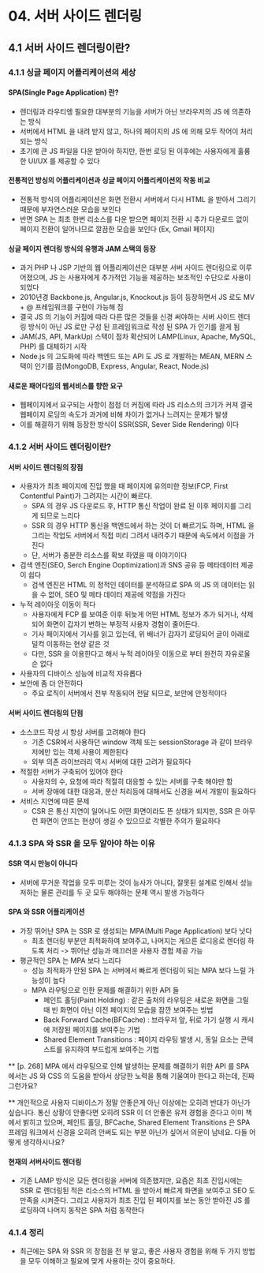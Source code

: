 # 04. 서버 사이드 렌더링

## 4.1 서버 사이드 렌더링이란?

### 4.1.1 싱글 페이지 어플리케이션의 세상

#### SPA(Single Page Application) 란?

- 렌더링과 라우티엥 필요한 대부분의 기능을 서버가 아닌 브라우저의 JS 에 의존하는 방식
- 서버에서 HTML 을 내려 받지 않고, 하나의 페이지의 JS 에 의해 모두 작어이 처리 되는 방식
- 초기에 큰 JS 파일을 다운 받아야 하지만, 한번 로딩 된 이후에는 사용자에게 훌륭한 UI/UX 를 제공할 수 있다

#### 전통적인 방싱의 어플리케이션과 싱글 페이지 어플리케이션의 작동 비교

- 전통적 방식의 어플리케이션은 화면 전환시 서버에서 다시 HTML 을 받아서 그리기 때문에 부자연스러운 모습을 보인다
- 반면 SPA 는 최초 한번 리소스를 다운 받으면 페이지 전환 시 추가 다운로드 없이 페이지 전환이 일어나므로 깔끔한 모습을 보인다 (Ex, Gmail 페이지)

#### 싱글 페이지 렌더링 방식의 유행과 JAM 스택의 등장

- 과거 PHP 나 JSP 기반의 웹 어플리케이션은 대부분 서버 사이드 렌더링으로 이루어졌으며, JS 는 사용자에게 추가적인 기능을 제공하는 보조적인 수단으로 사용이 되었다
- 2010년경 Backbone.js, Angular.js, Knockout.js 등이 등장하면서 JS 로도 MV + @ 프레임워크를 구현이 가능해 짐
- 결국 JS 의 기능이 커짐에 따라 다른 많은 것들을 신경 써야하는 서버 사이드 렌더링 방식이 아닌 JS 로만 구성 된 프레임워크로 작성 된 SPA 가 인기를 끌게 됨
- JAM(JS, API, MarkUp) 스택이 점차 확산되어 LAMP(Linux, Apache, MySQL, PHP) 를 대체하기 시작
- Node.js 의 고도화에 따라 백엔드 또는 API 도 JS 로 개발하는 MEAN, MERN 스택이 인기를 끔(MongoDB, Express, Angular, React, Node.js)

#### 새로운 패어다임의 웹서비스를 향한 요구

- 웹페이지에서 요구되는 사항이 점점 더 커짐에 따라 JS 리소스의 크기가 커져 결국 웹페이지 로딩의 속도가 과거에 비해 차이가 없거나 느려지는 문제가 발생
- 이를 해결하기 위해 등장한 방식이 SSR(SSR, Sever Side Rendering) 이다

### 4.1.2 서버 사이드 렌더링이란?

#### 서버 사이드 렌더링의 장점

- 사용자가 최초 페이지에 진입 했을 때 페이지에 유의미한 정보(FCP, First Contentful Paint)가 그려지는 시간이 빠르다.
  - SPA 의 경우 JS 다운로드 후, HTTP 통신 작업이 완료 된 이후 페이지를 그리게 되므로 느리다
  - SSR 의 경우 HTTP 통신을 백엔드에서 하는 것이 더 빠르기도 하며, HTML 을 그리는 작업도 서버에서 직접 미리 그려서 내려주기 때문에 속도에서 이점을 가진다
  - 단, 서버가 충분한 리소스를 확보 하였을 때 이야기이다
- 검색 엔진(SEO, Serch Engine Ooptimization)과 SNS 공유 등 메타데이터 제공이 쉽다
  - 검색 엔진은 HTML 의 정적인 데이터를 분석하므로 SPA 의 JS 의 데이터는 읽을 수 없어, SEO 및 메타 데이터 제공에 약점을 가진다
- 누적 레이아웃 이동이 적다
  - 사용자에게 FCP 를 보여준 이후 뒤늦게 어떤 HTML 정보가 추가 되거나, 삭제되어 화면이 갑자기 변하는 부정적 사용자 경험이 줄어든다.
  - 기사 페이지에서 기사를 읽고 있는데, 위 배너가 갑자기 로딩되어 글이 아래로 덜컥 이동하는 현상 같은 것
  - 다만, SSR 을 이용한다고 해서 누적 레이아웃 이동으로 부터 완전히 자유로울 순 없다
- 사용자의 디바이스 성능에 비교적 자유롭다
- 보안에 좀 더 안전하다
  - 주요 로직이 서버에서 전부 작동되어 전달 되므로, 보안에 안정적이다

#### 서버 사이드 렌더링의 단점

- 소스코드 작성 시 항상 서버를 고려해야 한다
  - 기존 CSR에서 사용하던 window 객체 또는 sessionStorage 과 같이 브라우저에만 있는 객체 사용이 제한된다
  - 외부 의존 라이브러리 역시 서버에 대한 고려가 필요하다
- 적절한 서버가 구축되어 있어야 한다
  - 사용자의 수, 요청에 따라 적절히 대응할 수 있는 서버를 구축 해야만 함
  - 서버 장애에 대한 대응과, 분산 처리등에 대해서도 신경을 써서 개발이 필요하다
- 서비스 지연에 따른 문제
  - CSR 은 통신 지연이 일어나도 어떤 화면이라도 뜬 상태가 되지만, SSR 은 아무런 화면이 안뜨는 현상이 생길 수 있으므로 각별한 주의가 필요하다

### 4.1.3 SPA 와 SSR 을 모두 알아야 하는 이유

#### SSR 역시 만능이 아니다

- 서버에 무거운 작업을 모두 미루는 것이 능사가 아니다, 잘못된 설계로 인해서 성능 저하는 물론 관리를 두 곳 모두 해야하는 문제 역시 발생 가능하다

#### SPA 와 SSR 어플리케이션

- 가장 뛰어난 SPA 는 SSR 로 생성되는 MPA(Multi Page Application) 보다 낫다
  - 최초 렌더링 부분만 최적화하여 보여주고, 나머지는 게으른 로디응로 렌더링 하도록 처리 -> 뛰어난 성능과 매끄러운 사용자 경험 제공 가능
- 평균적인 SPA 는 MPA 보다 느리다
  - 성능 최적화가 안된 SPA 는 서버에서 빠르게 렌더링이 되는 MPA 보다 느릴 가능성이 높다
  - MPA 라우팅으로 인한 문제를 해결하기 위한 API 들
    - 페인트 홀딩(Paint Holding) : 같은 출처의 라우팅은 새로운 화면을 그릴 때 빈 화면이 아닌 이전 페이지의 모습을 잠깐 보여주는 방법
    - Back Forward Cache(BFCache) : 브라우저 앞, 뒤로 가기 실행 시 캐시에 저장된 페이지를 보여주는 기법
    - Shared Element Transitions : 페이지 라우팅 발생 시, 동일 요소는 콘텍스트를 유지하여 부드럽게 보여주는 기법

\*\* [p. 268] MPA 에서 라우팅으로 인해 발생하는 문제를 해결하기 위한 API 를 SPA 에서는 JS 와 CSS 의 도움을 받아서 상당한 노력을 통해 기울여야 한다고 하는데, 진짜 그런가요?

\*\* 개인적으로 사용자 디바이스가 정말 안좋은게 아닌 이상에는 오히려 반대가 아닌가 싶습니다. 통신 상황이 안좋다면 오히려 SSR 이 더 안좋은 유저 경험을 준다고 이미 책에서 밝히고 있으며, 페인트 홀딩, BFCache, Shared Element Transitions 은 SPA 프레임 워크에서 신경을 오히려 안써도 되는 부분 아닌가 싶어서 의문이 남네요. 다들 어떻게 생각하시나요?

#### 현재의 서버사이드 헨더링

- 기존 LAMP 방식은 모든 렌더링을 서버에 의존했지만, 요즘은 최초 진입시에는 SSR 로 렌더링된 적은 리소스의 HTML 을 받아서 빠르게 화면을 보여주고 SEO 도 만족을 시켜준다. 그리고 사용자가 최초 진입 된 페이지를 보는 동안 받아진 JS 를 로딩하여 나머지 동작은 SPA 처럼 동작한다

### 4.1.4 정리

- 최근에는 SPA 와 SSR 의 장점을 전 부 알고, 좋은 사용자 경험을 위해 두 가지 방법을 모두 이해하고 필요에 맞게 사용하는 것이 중요하다.
